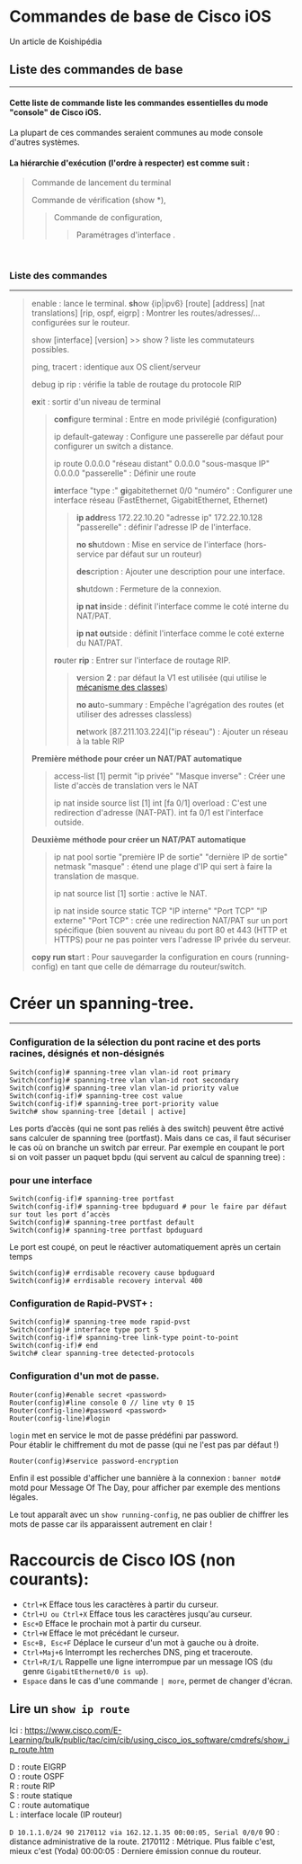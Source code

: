 # Commandes de base de Cisco iOS
 Un article de Koishipédia   
   
	   
 
## Liste des commandes de base
_____________________  

#### Cette liste de commande liste les commandes essentielles du mode "console" de Cisco iOS.   
La plupart de ces commandes seraient communes au mode console d'autres systèmes.   

#### La hiérarchie d'exécution (l'ordre à respecter) est comme suit :
   
> Commande de lancement du terminal  
>   
> Commande de vérification (show \*),  
> > Commande de configuration,  
> > > Paramétrages d'interface .  
   
<br>
	 
### Liste des commandes
_____________
	
> enable : lance le terminal. 
> **sh**ow {ip|ipv6} [route] [address] [nat translations] [rip, ospf, eigrp] : Montrer les routes/adresses/... configurées sur le routeur.  
>
> show [interface] [version] >> show ? liste les commutateurs possibles.
> 
> ping, tracert : identique aux OS client/serveur 
>  
> debug ip rip : vérifie la table de routage du protocole RIP  
>   
> **ex**it : sortir d'un niveau de terminal   
> 
> > **conf**igure **t**erminal : Entre en mode privilégié (configuration)  
> >  
> > ip default-gateway : Configure une passerelle par défaut pour configurer un switch a distance.
> >
> > ip route 0.0.0.0 "réseau distant" 0.0.0.0 "sous-masque IP" 0.0.0.0 "passerelle" : Définir une route  
> >   
> >  **in**terface  "type :" **gi**gabitethernet 0/0 "numéro" : Configurer une interface réseau (FastEthernet, GigabitEthernet, Ethernet)
> >  > **ip addr**ess  172.22.10.20 "adresse ip" 172.22.10.128 "passerelle" : définir l'adresse IP de l'interface.  
> >  >   
> >  > **no sh**utdown : Mise en service de l'interface (hors-service par défaut sur un routeur)   
> >  > 
> >  > **des**cription : Ajouter une description pour une interface.
> >  > 
> >  > **sh**utdown : Fermeture de la connexion.  
> >  >   
> >  > **ip nat in**side : définit l'interface comme le coté interne du NAT/PAT.  
> >  >    
> >  > **ip nat ou**tside : définit l'interface comme le coté externe du NAT/PAT.   
> >
> >  **ro**uter **rip** : Entrer sur l'interface de routage RIP.  
> >  >  
> >  >  **v**ersion **2** : par défaut la V1 est utilisée (qui utilise le [mécanisme des classes](ipv4.md))  
> >  >    
> >  >  **no au**to-summary : Empêche l'agrégation des routes (et utiliser des adresses classless)  
> >  >    
> > >  **ne**twork [87.211.103.224]("ip réseau")  : Ajouter un réseau à la table RIP
>
> **Première méthode pour créer un NAT/PAT automatique**   
>
>>  access-list [1] permit "ip privée" "Masque inverse" : Créer une liste d'accès de translation vers le NAT
>>   
>>  ip nat inside source list [1] int [fa 0/1] overload :  C'est une redirection d'adresse (NAT-PAT). int fa 0/1 est l'interface outside.  
>
>**Deuxième méthode pour créer un NAT/PAT automatique**   
>
>>   ip nat pool sortie "première IP de sortie" "dernière IP de sortie" netmask "masque" : étend une plage d'IP qui sert à faire la translation de masque.  
>>   
>> ip nat source list [1] sortie : active le NAT.   
>> 
>> ip nat inside source static TCP "IP interne" "Port TCP" "IP externe" "Port TCP" : crée une redirection NAT/PAT sur un port spécifique (bien souvent au niveau du port 80 et 443 (HTTP et HTTPS) pour ne pas pointer vers l'adresse IP privée du serveur.  
>  
> **copy run st**art : Pour sauvegarder la configuration en cours (running-config) en tant que celle de démarrage du routeur/switch.  

# Créer un spanning-tree.
---------
### Configuration de la sélection du pont racine et des ports racines, désignés et non-désignés 
    Switch(config)# spanning-tree vlan vlan-id root primary 
    Switch(config)# spanning-tree vlan vlan-id root secondary 
    Switch(config)# spanning-tree vlan vlan-id priority value 
    Switch(config-if)# spanning-tree cost value 
    Switch(config-if)# spanning-tree port-priority value 
    Switch# show spanning-tree [detail | active] 
Les ports d’accès (qui ne sont pas reliés à des switch) peuvent être activé sans calculer de spanning tree (portfast). 
Mais dans ce cas, il faut sécuriser le cas où on branche un switch par erreur. 
Par exemple en coupant le port si on voit passer un paquet bpdu (qui servent au calcul de spanning tree) : 

### pour une interface 
    Switch(config-if)# spanning-tree portfast 
    Switch(config-if)# spanning-tree bpduguard # pour le faire par défaut sur tout les port d’accès 
    Switch(config)# spanning-tree portfast default 
    Switch(config)# spanning-tree portfast bpduguard
Le port est coupé, on peut le réactiver automatiquement après un certain temps

    Switch(config)# errdisable recovery cause bpduguard 
    Switch(config)# errdisable recovery interval 400 
    
### Configuration de Rapid-PVST+ : 
    Switch(config)# spanning-tree mode rapid-pvst 
    Switch(config)# interface type port S
    Switch(config-if)# spanning-tree link-type point-to-point 
    Switch(config-if)# end 
    Switch# clear spanning-tree detected-protocols

### Configuration d'un mot de passe.

    Router(config)#enable secret <password>
    Router(config)#line console 0 // line vty 0 15
    Router(config-line)#password <password>
    Router(config-line)#login
    
`login` met en service le mot de passe prédéfini par password.  
Pour établir le chiffrement du mot de passe (qui ne l'est pas par défaut !)

    Router(config)#service password-encryption

Enfin il est possible d'afficher une bannière à la connexion : `banner motd#` motd pour Message Of The Day, pour afficher par exemple des mentions légales.
    
Le tout apparaît avec un `show running-config`, ne pas oublier de chiffrer les mots de passe car ils apparaissent autrement en clair !    

# Raccourcis de Cisco IOS (non courants):
* `Ctrl+K` Efface tous les caractères à partir du curseur.
* `Ctrl+U ou Ctrl+X` Efface tous les caractères jusqu'au curseur.
* `Esc+D` Efface le prochain mot à partir du curseur.
* `Ctrl+W` Efface le mot précédant le curseur.
* `Esc+B, Esc+F` Déplace le curseur d'un mot à gauche ou à droite.
* `Ctrl+Maj+6` Interrompt les recherches DNS, ping et traceroute.
* `Ctrl+R/I/L` Rappelle une ligne interrompue par un message IOS (du genre `GigabitEthernet0/0 is up`).
* `Espace` dans le cas d'une commande `| more`, permet de changer d'écran.

## Lire un `show ip route`
Ici : https://www.cisco.com/E-Learning/bulk/public/tac/cim/cib/using_cisco_ios_software/cmdrefs/show_ip_route.htm  

D : route EIGRP  
O : route OSPF  
R : route RIP  
S : route statique  
C : route automatique  
L : interface locale (IP routeur)  

`D 10.1.1.0/24 90 2170112 via 162.12.1.35 00:00:05, Serial 0/0/0`
90 : distance administrative de la route. 
2170112 : Métrique. Plus faible c'est, mieux c'est (Yoda)
00:00:05 : Derniere émission connue du routeur.
